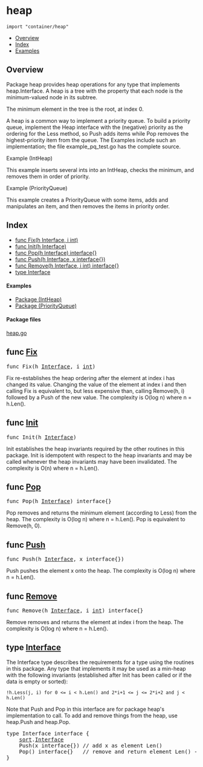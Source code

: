 

# heap
`import "container/heap"`

* [Overview](#pkg-overview)
* [Index](#pkg-index)
* [Examples](#pkg-examples)

## <a id="pkg-overview">Overview</a>
Package heap provides heap operations for any type that implements
heap.Interface. A heap is a tree with the property that each node is the
minimum-valued node in its subtree.

The minimum element in the tree is the root, at index 0.

A heap is a common way to implement a priority queue. To build a priority
queue, implement the Heap interface with the (negative) priority as the
ordering for the Less method, so Push adds items while Pop removes the
highest-priority item from the queue. The Examples include such an
implementation; the file example_pq_test.go has the complete source.


<a id="example__intHeap">Example (IntHeap)</a>
<p>This example inserts several ints into an IntHeap, checks the minimum,
and removes them in order of priority.
</p><a id="example__priorityQueue">Example (PriorityQueue)</a>
<p>This example creates a PriorityQueue with some items, adds and manipulates an item,
and then removes the items in priority order.
</p>

## <a id="pkg-index">Index</a>
* [func Fix(h Interface, i int)](#Fix)
* [func Init(h Interface)](#Init)
* [func Pop(h Interface) interface{}](#Pop)
* [func Push(h Interface, x interface{})](#Push)
* [func Remove(h Interface, i int) interface{}](#Remove)
* [type Interface](#Interface)


#### <a id="pkg-examples">Examples</a>
* [Package (IntHeap)](#example__intHeap)
* [Package (PriorityQueue)](#example__priorityQueue)


#### <a id="pkg-files">Package files</a>
[heap.go](https://golang.org/src/container/heap/heap.go) 






## <a id="Fix">func</a> [Fix](https://golang.org/src/container/heap/heap.go?s=2875:2903#L74)
<pre>func Fix(h <a href="#Interface">Interface</a>, i <a href="/pkg/builtin/#int">int</a>)</pre>
Fix re-establishes the heap ordering after the element at index i has changed its value.
Changing the value of the element at index i and then calling Fix is equivalent to,
but less expensive than, calling Remove(h, i) followed by a Push of the new value.
The complexity is O(log n) where n = h.Len().



## <a id="Init">func</a> [Init](https://golang.org/src/container/heap/heap.go?s=1750:1772#L32)
<pre>func Init(h <a href="#Interface">Interface</a>)</pre>
Init establishes the heap invariants required by the other routines in this package.
Init is idempotent with respect to the heap invariants
and may be called whenever the heap invariants may have been invalidated.
The complexity is O(n) where n = h.Len().



## <a id="Pop">func</a> [Pop](https://golang.org/src/container/heap/heap.go?s=2190:2223#L50)
<pre>func Pop(h <a href="#Interface">Interface</a>) interface{}</pre>
Pop removes and returns the minimum element (according to Less) from the heap.
The complexity is O(log n) where n = h.Len().
Pop is equivalent to Remove(h, 0).



## <a id="Push">func</a> [Push](https://golang.org/src/container/heap/heap.go?s=1949:1986#L42)
<pre>func Push(h <a href="#Interface">Interface</a>, x interface{})</pre>
Push pushes the element x onto the heap.
The complexity is O(log n) where n = h.Len().



## <a id="Remove">func</a> [Remove](https://golang.org/src/container/heap/heap.go?s=2409:2452#L59)
<pre>func Remove(h <a href="#Interface">Interface</a>, i <a href="/pkg/builtin/#int">int</a>) interface{}</pre>
Remove removes and returns the element at index i from the heap.
The complexity is O(log n) where n = h.Len().





## <a id="Interface">type</a> [Interface](https://golang.org/src/container/heap/heap.go?s=1328:1480#L22)
The Interface type describes the requirements
for a type using the routines in this package.
Any type that implements it may be used as a
min-heap with the following invariants (established after
Init has been called or if the data is empty or sorted):


	!h.Less(j, i) for 0 <= i < h.Len() and 2*i+1 <= j <= 2*i+2 and j < h.Len()

Note that Push and Pop in this interface are for package heap's
implementation to call. To add and remove things from the heap,
use heap.Push and heap.Pop.


<pre>type Interface interface {
    <a href="/pkg/sort/">sort</a>.<a href="/pkg/sort/#Interface">Interface</a>
    Push(x interface{}) <span class="comment">// add x as element Len()</span>
    Pop() interface{}   <span class="comment">// remove and return element Len() - 1.</span>
}</pre>















